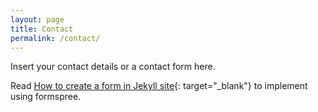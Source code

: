 ```yaml
---
layout: page
title: Contact
permalink: /contact/
---
```



Insert your contact details or a contact form here.

Read [How to create a form in Jekyll site](http://nowuse.me/jekyll-contact-form/){: target="_blank"} to implement using formspree.
